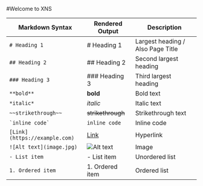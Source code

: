 #Welcome to XNS

| Markdown Syntax | Rendered Output | Description |
|-----------------|----------------|-------------|
| `# Heading 1` | # Heading 1 | Largest heading / Also Page Title |
| `## Heading 2` | ## Heading 2 | Second largest heading |
| `### Heading 3` | ### Heading 3 | Third largest heading |
| `**bold**` | **bold** | Bold text |
| `*italic*` | *italic* | Italic text |
| `~~strikethrough~~` | ~~strikethrough~~ | Strikethrough text |
| `` `inline code` `` | `inline code` | Inline code |
| `[Link](https://example.com)` | [Link](https://example.com) | Hyperlink |
| `![Alt text](image.jpg)` | ![Alt text](image.jpg) | Image |
| `- List item` | - List item | Unordered list |
| `1. Ordered item` | 1. Ordered item | Ordered list |

